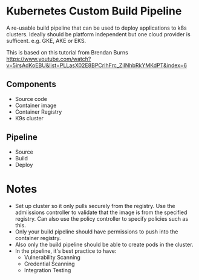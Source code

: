# Kubernetes Custom Build Pipeline

A re-usable build pipeline that can be used to deploy applications to k8s clusters. Ideally should be platform independent but one cloud provider is sufficent. e.g. GKE, AKE or EKS.

This is based on this tutorial from Brendan Burns https://www.youtube.com/watch?v=5irsAdKoEBU&list=PLLasX02E8BPCrIhFrc_ZiINhbRkYMKdPT&index=6

## Components
- Source code
- Container image
- Container Registry
- K9s cluster

## Pipeline
- Source
- Build
- Deploy

# Notes
- Set up cluster so it only pulls securely from the registry. Use the admiissions controller to validate that the image is from the specified registry.
Can also use the policy controller to specify policies such as this.
- Only your build pipeline should have permissions to push into the container registry.
- Also only the build pipeline should be able to create pods in the cluster.
- In the pipeline, it's best practice to have:
    - Vulnerability Scanning
    - Credential Scanning
    - Integration Testing